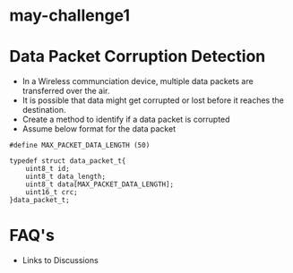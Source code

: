 # may-challenge1
# Data Packet Corruption Detection
* In a Wireless communciation device, multiple data packets are transferred over the air. 
* It is possible that data might get corrupted or lost before it reaches the destination.
* Create a method to identify if a data packet is corrupted
* Assume below format for the data packet

```
#define MAX_PACKET_DATA_LENGTH (50)

typedef struct data_packet_t{
    uint8_t id;
    uint8_t data_length;
    uint8_t data[MAX_PACKET_DATA_LENGTH];
    uint16_t crc;
}data_packet_t;

```
# FAQ's
* Links to Discussions
